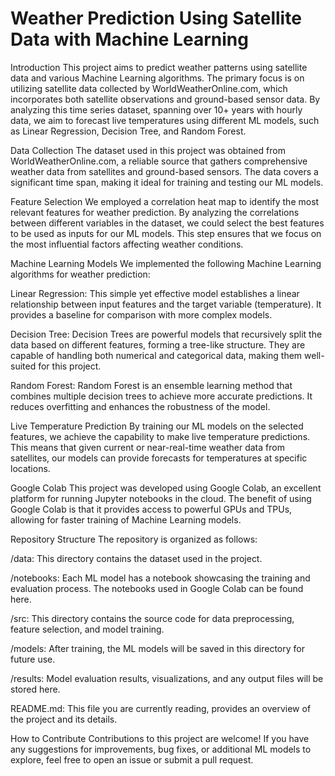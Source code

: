 # Weather Prediction Using Satellite Data with Machine Learning
Introduction
This project aims to predict weather patterns using satellite data and various Machine Learning algorithms. The primary focus is on utilizing satellite data collected by WorldWeatherOnline.com, which incorporates both satellite observations and ground-based sensor data. By analyzing this time series dataset, spanning over 10+ years with hourly data, we aim to forecast live temperatures using different ML models, such as Linear Regression, Decision Tree, and Random Forest.

Data Collection
The dataset used in this project was obtained from WorldWeatherOnline.com, a reliable source that gathers comprehensive weather data from satellites and ground-based sensors. The data covers a significant time span, making it ideal for training and testing our ML models.

Feature Selection
We employed a correlation heat map to identify the most relevant features for weather prediction. By analyzing the correlations between different variables in the dataset, we could select the best features to be used as inputs for our ML models. This step ensures that we focus on the most influential factors affecting weather conditions.

Machine Learning Models
We implemented the following Machine Learning algorithms for weather prediction:

Linear Regression: This simple yet effective model establishes a linear relationship between input features and the target variable (temperature). It provides a baseline for comparison with more complex models.

Decision Tree: Decision Trees are powerful models that recursively split the data based on different features, forming a tree-like structure. They are capable of handling both numerical and categorical data, making them well-suited for this project.

Random Forest: Random Forest is an ensemble learning method that combines multiple decision trees to achieve more accurate predictions. It reduces overfitting and enhances the robustness of the model.

Live Temperature Prediction
By training our ML models on the selected features, we achieve the capability to make live temperature predictions. This means that given current or near-real-time weather data from satellites, our models can provide forecasts for temperatures at specific locations.

Google Colab
This project was developed using Google Colab, an excellent platform for running Jupyter notebooks in the cloud. The benefit of using Google Colab is that it provides access to powerful GPUs and TPUs, allowing for faster training of Machine Learning models.

Repository Structure
The repository is organized as follows:

/data: This directory contains the dataset used in the project. 

/notebooks: Each ML model has a notebook showcasing the training and evaluation process. The notebooks used in Google Colab can be found here.

/src: This directory contains the source code for data preprocessing, feature selection, and model training.

/models: After training, the ML models will be saved in this directory for future use.

/results: Model evaluation results, visualizations, and any output files will be stored here.

README.md: This file you are currently reading, provides an overview of the project and its details.

How to Contribute
Contributions to this project are welcome! If you have any suggestions for improvements, bug fixes, or additional ML models to explore, feel free to open an issue or submit a pull request.
